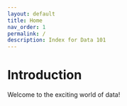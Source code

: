 ```yaml
---
layout: default
title: Home
nav_order: 1
permalink: /
description: Index for Data 101
---
```

# Introduction
Welcome to the exciting world of data!
